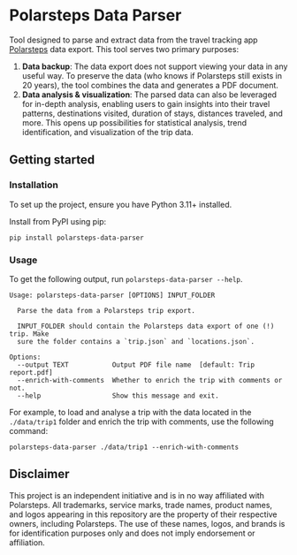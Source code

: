 # Polarsteps Data Parser

Tool designed to parse and extract data from the travel tracking app [Polarsteps](https://www.polarsteps.com/) data export. This tool serves two primary purposes:

1. **Data backup**: The data export does not support viewing your data in any useful way. To preserve the data (who knows if Polarsteps still exists in 20 years), the tool combines the data and generates a PDF document.
2. **Data analysis & visualization**: The parsed data can also be leveraged for in-depth analysis, enabling users to gain insights into their travel patterns, destinations visited, duration of stays, distances traveled, and more. This opens up possibilities for statistical analysis, trend identification, and visualization of the trip data.

## Getting started

### Installation
To set up the project, ensure you have Python 3.11+ installed.

Install from PyPI using pip:
```shell
pip install polarsteps-data-parser
```

### Usage
To get the following output, run `polarsteps-data-parser --help`.

```shell
Usage: polarsteps-data-parser [OPTIONS] INPUT_FOLDER

  Parse the data from a Polarsteps trip export.

  INPUT_FOLDER should contain the Polarsteps data export of one (!) trip. Make
  sure the folder contains a `trip.json` and `locations.json`.

Options:
  --output TEXT           Output PDF file name  [default: Trip report.pdf]
  --enrich-with-comments  Whether to enrich the trip with comments or not.
  --help                  Show this message and exit.
```

For example, to load and analyse a trip with the data located in the `./data/trip1` folder and enrich the trip with comments, use the following command:

```shell
polarsteps-data-parser ./data/trip1 --enrich-with-comments
```

## Disclaimer
This project is an independent initiative and is in no way affiliated with Polarsteps. All trademarks, service marks, trade names, product names, and logos appearing in this repository are the property of their respective owners, including Polarsteps. The use of these names, logos, and brands is for identification purposes only and does not imply endorsement or affiliation.
